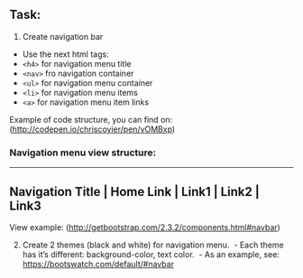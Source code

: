 ## Task:
1. Create navigation bar
 - Use the next html tags:
 - ```<h4>``` for navigation menu title
 - ```<nav>``` fro navigation container
 - ```<ul>``` for navigation menu container
 - ```<li>``` for navigation menu items
 - ```<a>``` for navigation menu item links

Example of code structure, you can find on:
(http://codepen.io/chriscoyier/pen/vOMBxp)


### Navigation menu view structure:
--------------------------------------------------------
  Navigation Title |  Home Link | Link1 | Link2 | Link3  
--------------------------------------------------------

View example: (http://getbootstrap.com/2.3.2/components.html#navbar)

2. Create 2 themes (black and white) for navigation menu.  - Each theme has it’s different: background-color, text color.  - As an example, see: https://bootswatch.com/default/#navbar 